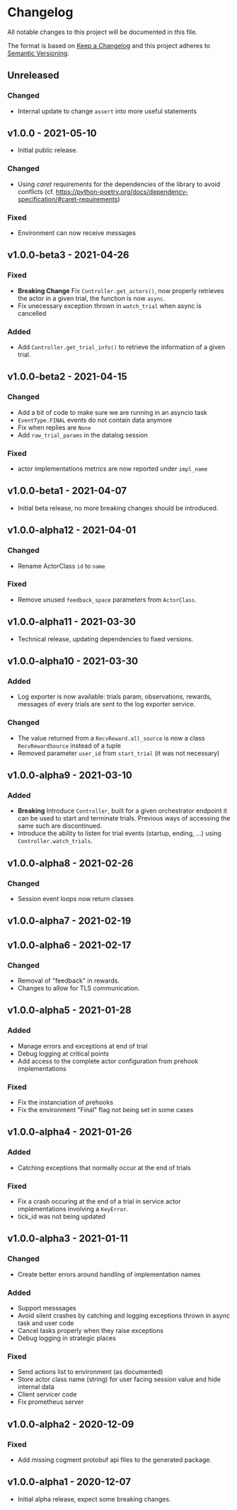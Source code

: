 # Changelog

All notable changes to this project will be documented in this file.

The format is based on [Keep a Changelog](http://keepachangelog.com/en/1.0.0/)
and this project adheres to [Semantic Versioning](http://semver.org/spec/v2.0.0.html).

## Unreleased

### Changed

- Internal update to change `assert` into more useful statements

## v1.0.0 - 2021-05-10

- Initial public release.

### Changed

- Using _caret_ requirements for the dependencies of the library to avoid conflicts (cf. https://python-poetry.org/docs/dependency-specification/#caret-requirements)

### Fixed

- Environment can now receive messages

## v1.0.0-beta3 - 2021-04-26

### Fixed

- **Breaking Change** Fix `Controller.get_actors()`, now properly retrieves the actor in a given trial, the function is now `async`.
- Fix unecessary exception thrown in `watch_trial` when async is cancelled

### Added

- Add `Controller.get_trial_info()` to retrieve the information of a given trial.

## v1.0.0-beta2 - 2021-04-15

### Changed

- Add a bit of code to make sure we are running in an asyncio task
- `EventType.FINAL` events do not contain data anymore
- Fix when replies are `None`
- Add `raw_trial_params` in the datalog session

### Fixed

- actor implementations metrics are now reported under `impl_name`

## v1.0.0-beta1 - 2021-04-07

- Initial beta release, no more breaking changes should be introduced.

## v1.0.0-alpha12 - 2021-04-01

### Changed

- Rename ActorClass `id` to `name`

### Fixed

- Remove unused `feedback_space` parameters from `ActorClass`.

## v1.0.0-alpha11 - 2021-03-30

- Technical release, updating dependencies to fixed versions.

## v1.0.0-alpha10 - 2021-03-30

### Added

- Log exporter is now available: trials param, observations, rewards, messages of every trials are sent to the log exporter service.

### Changed

- The value returned from a `RecvReward.all_source` is now a class `RecvRewardSource` instead of a tuple
- Removed parameter `user_id` from `start_trial` (it was not necessary)

## v1.0.0-alpha9 - 2021-03-10

### Added

- **Breaking** Introduce `Controller`, built for a given orchestrator endpoint it can be used to start and terminate trials. Previous ways of accessing the same such are discontinued.
- Introduce the ability to listen for trial events (startup, ending, ...) using `Controller.watch_trials`.

## v1.0.0-alpha8 - 2021-02-26

### Changed

- Session event loops now return classes

## v1.0.0-alpha7 - 2021-02-19

## v1.0.0-alpha6 - 2021-02-17

### Changed

- Removal of "feedback" in rewards.
- Changes to allow for TLS communication.

## v1.0.0-alpha5 - 2021-01-28

### Added

- Manage errors and exceptions at end of trial
- Debug logging at critical points
- Add access to the complete actor configuration from prehook implementations

### Fixed

- Fix the instanciation of prehooks
- Fix the environment "Final" flag not being set in some cases

## v1.0.0-alpha4 - 2021-01-26

### Added

- Catching exceptions that normally occur at the end of trials

### Fixed

- Fix a crash occuring at the end of a trial in service actor implementations involving a `KeyError`.
- tick_id was not being updated

## v1.0.0-alpha3 - 2021-01-11

### Changed

- Create better errors around handling of implementation names

### Added

- Support messsages
- Avoid silent crashes by catching and logging exceptions thrown in async task and user code
- Cancel tasks properly when they raise exceptions
- Debug logging in strategic places

### Fixed

- Send actions list to environment (as documented)
- Store actor class name (string) for user facing session value and hide internal data
- Client servicer code
- Fix prometheus server

## v1.0.0-alpha2 - 2020-12-09

### Fixed 

- Add missing cogment protobuf api files to the generated package.

## v1.0.0-alpha1 - 2020-12-07

- Initial alpha release, expect some breaking changes.
